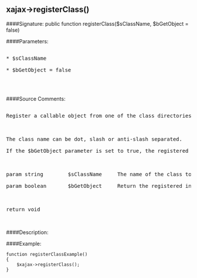 ## xajax->registerClass()

####Signature: public function registerClass($sClassName, $bGetObject = false)

####Parameters:
<pre>

* $sClassName

* $bGetObject = false



</pre>
####Source Comments:
<pre>

Register a callable object from one of the class directories



The class name can be dot, slash or anti-slash separated.

If the $bGetObject parameter is set to true, the registered instance of the class is returned.



param string		$sClassName		The name of the class to register

param boolean		$bGetObject		Return the registered instance of the class



return void


</pre>
####Description:


####Example:
```
function registerClassExample()
{
	$xajax->registerClass();
}
```